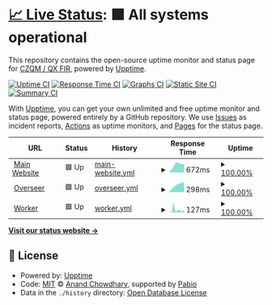 # [📈 Live Status](https://status.czqm.ca): <!--live status--> **🟩 All systems operational**

This repository contains the open-source uptime monitor and status page for [CZQM / QX FIR](http://czqm.ca), powered by [Upptime](https://github.com/upptime/upptime).

[![Uptime CI](https://github.com/CZQM-FIR/uptime/workflows/Uptime%20CI/badge.svg)](https://github.com/CZQM-FIR/uptime/actions?query=workflow%3A%22Uptime+CI%22)
[![Response Time CI](https://github.com/CZQM-FIR/uptime/workflows/Response%20Time%20CI/badge.svg)](https://github.com/CZQM-FIR/uptime/actions?query=workflow%3A%22Response+Time+CI%22)
[![Graphs CI](https://github.com/CZQM-FIR/uptime/workflows/Graphs%20CI/badge.svg)](https://github.com/CZQM-FIR/uptime/actions?query=workflow%3A%22Graphs+CI%22)
[![Static Site CI](https://github.com/CZQM-FIR/uptime/workflows/Static%20Site%20CI/badge.svg)](https://github.com/CZQM-FIR/uptime/actions?query=workflow%3A%22Static+Site+CI%22)
[![Summary CI](https://github.com/CZQM-FIR/uptime/workflows/Summary%20CI/badge.svg)](https://github.com/CZQM-FIR/uptime/actions?query=workflow%3A%22Summary+CI%22)

With [Upptime](https://upptime.js.org), you can get your own unlimited and free uptime monitor and status page, powered entirely by a GitHub repository. We use [Issues](https://github.com/CZQM-FIR/uptime/issues) as incident reports, [Actions](https://github.com/CZQM-FIR/uptime/actions) as uptime monitors, and [Pages](https://status.czqm.ca) for the status page.

<!--start: status pages-->
<!-- This summary is generated by Upptime (https://github.com/upptime/upptime) -->
<!-- Do not edit this manually, your changes will be overwritten -->
<!-- prettier-ignore -->
| URL | Status | History | Response Time | Uptime |
| --- | ------ | ------- | ------------- | ------ |
| <img alt="" src="https://icons.duckduckgo.com/ip3/czqm.ca.ico" height="13"> [Main Website](https://czqm.ca) | 🟩 Up | [main-website.yml](https://github.com/CZQM-FIR/uptime/commits/HEAD/history/main-website.yml) | <details><summary><img alt="Response time graph" src="./graphs/main-website/response-time-week.png" height="20"> 672ms</summary><br><a href="https://status.czqm.ca/history/main-website"><img alt="Response time 672" src="https://img.shields.io/endpoint?url=https%3A%2F%2Fraw.githubusercontent.com%2FCZQM-FIR%2Fuptime%2FHEAD%2Fapi%2Fmain-website%2Fresponse-time.json"></a><br><a href="https://status.czqm.ca/history/main-website"><img alt="24-hour response time 672" src="https://img.shields.io/endpoint?url=https%3A%2F%2Fraw.githubusercontent.com%2FCZQM-FIR%2Fuptime%2FHEAD%2Fapi%2Fmain-website%2Fresponse-time-day.json"></a><br><a href="https://status.czqm.ca/history/main-website"><img alt="7-day response time 672" src="https://img.shields.io/endpoint?url=https%3A%2F%2Fraw.githubusercontent.com%2FCZQM-FIR%2Fuptime%2FHEAD%2Fapi%2Fmain-website%2Fresponse-time-week.json"></a><br><a href="https://status.czqm.ca/history/main-website"><img alt="30-day response time 672" src="https://img.shields.io/endpoint?url=https%3A%2F%2Fraw.githubusercontent.com%2FCZQM-FIR%2Fuptime%2FHEAD%2Fapi%2Fmain-website%2Fresponse-time-month.json"></a><br><a href="https://status.czqm.ca/history/main-website"><img alt="1-year response time 672" src="https://img.shields.io/endpoint?url=https%3A%2F%2Fraw.githubusercontent.com%2FCZQM-FIR%2Fuptime%2FHEAD%2Fapi%2Fmain-website%2Fresponse-time-year.json"></a></details> | <details><summary><a href="https://status.czqm.ca/history/main-website">100.00%</a></summary><a href="https://status.czqm.ca/history/main-website"><img alt="All-time uptime 100.00%" src="https://img.shields.io/endpoint?url=https%3A%2F%2Fraw.githubusercontent.com%2FCZQM-FIR%2Fuptime%2FHEAD%2Fapi%2Fmain-website%2Fuptime.json"></a><br><a href="https://status.czqm.ca/history/main-website"><img alt="24-hour uptime 100.00%" src="https://img.shields.io/endpoint?url=https%3A%2F%2Fraw.githubusercontent.com%2FCZQM-FIR%2Fuptime%2FHEAD%2Fapi%2Fmain-website%2Fuptime-day.json"></a><br><a href="https://status.czqm.ca/history/main-website"><img alt="7-day uptime 100.00%" src="https://img.shields.io/endpoint?url=https%3A%2F%2Fraw.githubusercontent.com%2FCZQM-FIR%2Fuptime%2FHEAD%2Fapi%2Fmain-website%2Fuptime-week.json"></a><br><a href="https://status.czqm.ca/history/main-website"><img alt="30-day uptime 100.00%" src="https://img.shields.io/endpoint?url=https%3A%2F%2Fraw.githubusercontent.com%2FCZQM-FIR%2Fuptime%2FHEAD%2Fapi%2Fmain-website%2Fuptime-month.json"></a><br><a href="https://status.czqm.ca/history/main-website"><img alt="1-year uptime 100.00%" src="https://img.shields.io/endpoint?url=https%3A%2F%2Fraw.githubusercontent.com%2FCZQM-FIR%2Fuptime%2FHEAD%2Fapi%2Fmain-website%2Fuptime-year.json"></a></details>
| <img alt="" src="https://icons.duckduckgo.com/ip3/overseer.czqm.ca.ico" height="13"> [Overseer](https://overseer.czqm.ca) | 🟩 Up | [overseer.yml](https://github.com/CZQM-FIR/uptime/commits/HEAD/history/overseer.yml) | <details><summary><img alt="Response time graph" src="./graphs/overseer/response-time-week.png" height="20"> 298ms</summary><br><a href="https://status.czqm.ca/history/overseer"><img alt="Response time 298" src="https://img.shields.io/endpoint?url=https%3A%2F%2Fraw.githubusercontent.com%2FCZQM-FIR%2Fuptime%2FHEAD%2Fapi%2Foverseer%2Fresponse-time.json"></a><br><a href="https://status.czqm.ca/history/overseer"><img alt="24-hour response time 298" src="https://img.shields.io/endpoint?url=https%3A%2F%2Fraw.githubusercontent.com%2FCZQM-FIR%2Fuptime%2FHEAD%2Fapi%2Foverseer%2Fresponse-time-day.json"></a><br><a href="https://status.czqm.ca/history/overseer"><img alt="7-day response time 298" src="https://img.shields.io/endpoint?url=https%3A%2F%2Fraw.githubusercontent.com%2FCZQM-FIR%2Fuptime%2FHEAD%2Fapi%2Foverseer%2Fresponse-time-week.json"></a><br><a href="https://status.czqm.ca/history/overseer"><img alt="30-day response time 298" src="https://img.shields.io/endpoint?url=https%3A%2F%2Fraw.githubusercontent.com%2FCZQM-FIR%2Fuptime%2FHEAD%2Fapi%2Foverseer%2Fresponse-time-month.json"></a><br><a href="https://status.czqm.ca/history/overseer"><img alt="1-year response time 298" src="https://img.shields.io/endpoint?url=https%3A%2F%2Fraw.githubusercontent.com%2FCZQM-FIR%2Fuptime%2FHEAD%2Fapi%2Foverseer%2Fresponse-time-year.json"></a></details> | <details><summary><a href="https://status.czqm.ca/history/overseer">100.00%</a></summary><a href="https://status.czqm.ca/history/overseer"><img alt="All-time uptime 100.00%" src="https://img.shields.io/endpoint?url=https%3A%2F%2Fraw.githubusercontent.com%2FCZQM-FIR%2Fuptime%2FHEAD%2Fapi%2Foverseer%2Fuptime.json"></a><br><a href="https://status.czqm.ca/history/overseer"><img alt="24-hour uptime 100.00%" src="https://img.shields.io/endpoint?url=https%3A%2F%2Fraw.githubusercontent.com%2FCZQM-FIR%2Fuptime%2FHEAD%2Fapi%2Foverseer%2Fuptime-day.json"></a><br><a href="https://status.czqm.ca/history/overseer"><img alt="7-day uptime 100.00%" src="https://img.shields.io/endpoint?url=https%3A%2F%2Fraw.githubusercontent.com%2FCZQM-FIR%2Fuptime%2FHEAD%2Fapi%2Foverseer%2Fuptime-week.json"></a><br><a href="https://status.czqm.ca/history/overseer"><img alt="30-day uptime 100.00%" src="https://img.shields.io/endpoint?url=https%3A%2F%2Fraw.githubusercontent.com%2FCZQM-FIR%2Fuptime%2FHEAD%2Fapi%2Foverseer%2Fuptime-month.json"></a><br><a href="https://status.czqm.ca/history/overseer"><img alt="1-year uptime 100.00%" src="https://img.shields.io/endpoint?url=https%3A%2F%2Fraw.githubusercontent.com%2FCZQM-FIR%2Fuptime%2FHEAD%2Fapi%2Foverseer%2Fuptime-year.json"></a></details>
| <img alt="" src="https://icons.duckduckgo.com/ip3/worker.czqm.ca.ico" height="13"> [Worker](http://worker.czqm.ca/cron-health) | 🟩 Up | [worker.yml](https://github.com/CZQM-FIR/uptime/commits/HEAD/history/worker.yml) | <details><summary><img alt="Response time graph" src="./graphs/worker/response-time-week.png" height="20"> 127ms</summary><br><a href="https://status.czqm.ca/history/worker"><img alt="Response time 127" src="https://img.shields.io/endpoint?url=https%3A%2F%2Fraw.githubusercontent.com%2FCZQM-FIR%2Fuptime%2FHEAD%2Fapi%2Fworker%2Fresponse-time.json"></a><br><a href="https://status.czqm.ca/history/worker"><img alt="24-hour response time 127" src="https://img.shields.io/endpoint?url=https%3A%2F%2Fraw.githubusercontent.com%2FCZQM-FIR%2Fuptime%2FHEAD%2Fapi%2Fworker%2Fresponse-time-day.json"></a><br><a href="https://status.czqm.ca/history/worker"><img alt="7-day response time 127" src="https://img.shields.io/endpoint?url=https%3A%2F%2Fraw.githubusercontent.com%2FCZQM-FIR%2Fuptime%2FHEAD%2Fapi%2Fworker%2Fresponse-time-week.json"></a><br><a href="https://status.czqm.ca/history/worker"><img alt="30-day response time 127" src="https://img.shields.io/endpoint?url=https%3A%2F%2Fraw.githubusercontent.com%2FCZQM-FIR%2Fuptime%2FHEAD%2Fapi%2Fworker%2Fresponse-time-month.json"></a><br><a href="https://status.czqm.ca/history/worker"><img alt="1-year response time 127" src="https://img.shields.io/endpoint?url=https%3A%2F%2Fraw.githubusercontent.com%2FCZQM-FIR%2Fuptime%2FHEAD%2Fapi%2Fworker%2Fresponse-time-year.json"></a></details> | <details><summary><a href="https://status.czqm.ca/history/worker">100.00%</a></summary><a href="https://status.czqm.ca/history/worker"><img alt="All-time uptime 100.00%" src="https://img.shields.io/endpoint?url=https%3A%2F%2Fraw.githubusercontent.com%2FCZQM-FIR%2Fuptime%2FHEAD%2Fapi%2Fworker%2Fuptime.json"></a><br><a href="https://status.czqm.ca/history/worker"><img alt="24-hour uptime 100.00%" src="https://img.shields.io/endpoint?url=https%3A%2F%2Fraw.githubusercontent.com%2FCZQM-FIR%2Fuptime%2FHEAD%2Fapi%2Fworker%2Fuptime-day.json"></a><br><a href="https://status.czqm.ca/history/worker"><img alt="7-day uptime 100.00%" src="https://img.shields.io/endpoint?url=https%3A%2F%2Fraw.githubusercontent.com%2FCZQM-FIR%2Fuptime%2FHEAD%2Fapi%2Fworker%2Fuptime-week.json"></a><br><a href="https://status.czqm.ca/history/worker"><img alt="30-day uptime 100.00%" src="https://img.shields.io/endpoint?url=https%3A%2F%2Fraw.githubusercontent.com%2FCZQM-FIR%2Fuptime%2FHEAD%2Fapi%2Fworker%2Fuptime-month.json"></a><br><a href="https://status.czqm.ca/history/worker"><img alt="1-year uptime 100.00%" src="https://img.shields.io/endpoint?url=https%3A%2F%2Fraw.githubusercontent.com%2FCZQM-FIR%2Fuptime%2FHEAD%2Fapi%2Fworker%2Fuptime-year.json"></a></details>

<!--end: status pages-->

[**Visit our status website →**](https://status.czqm.ca)

## 📄 License

- Powered by: [Upptime](https://github.com/upptime/upptime)
- Code: [MIT](./LICENSE) © [Anand Chowdhary](https://anandchowdhary.com), supported by [Pabio](https://pabio.com)
- Data in the `./history` directory: [Open Database License](https://opendatacommons.org/licenses/odbl/1-0/)
